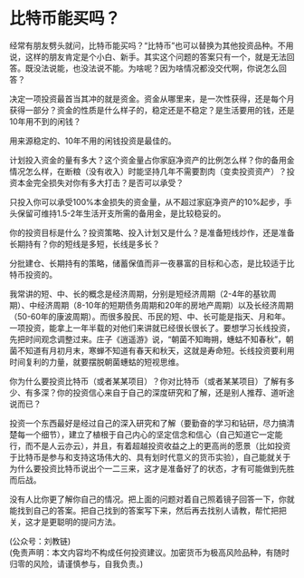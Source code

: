 # 比特币能买吗？

经常有朋友劈头就问，比特币能买吗？“比特币”也可以替换为其他投资品种。不用说，这样的朋友肯定是个小白、新手。其实这个问题的答案只有一个，就是无法回答。既没法说能，也没法说不能。为啥呢？因为啥情况都没交代啊，你说怎么回答？

决定一项投资最首当其冲的就是资金。资金从哪里来，是一次性获得，还是每个月获得一部分？资金的性质是什么样子的，稳定还是不稳定？是生活要用的钱，还是10年用不到的闲钱？

用来源稳定的、10年不用的闲钱投资是最佳的。

计划投入资金的量有多大？这个资金量占你家庭净资产的比例怎么样？你的备用金情况怎么样，在断粮（没有收入）时能坚持几年不需要割肉（变卖投资资产）？投资本金完全损失对你有多大打击？是否可以承受？

只投入你可以承受100%本金损失的资金量，从不超过家庭净资产的10%起步，手头保留可维持1.5-2年生活开支所需的备用金，是比较稳妥的。

你的投资目标是什么？投资策略、投入计划又是什么？是准备短线炒作，还是准备长期持有？你的短线是多短，长线是多长？

分批建仓、长期持有的策略，储蓄保值而非一夜暴富的目标和心态，是比较适于比特币投资的。

我常讲的短、中、长的概念是经济周期，分别是短经济周期（2-4年的基钦周期）、中经济周期（8-10年的短期债务周期和20年的房地产周期）以及长经济周期（50-60年的康波周期）。而很多股民、币民的短、中、长可能是指天、月和年。一项投资，能拿上一年半载的对他们来讲就已经很长很长了。要想学习长线投资，先把时间观念调整过来。庄子《逍遥游》说，“朝菌不知晦朔，蟪蛄不知春秋”，朝菌不知道有月初月末，寒蝉不知道有春天和秋天，这就是寿命短。长线投资要利用时间复利的力量，就要摆脱朝菌蟪蛄的短视思维。

你为什么要投资比特币（或者某某项目）？你对比特币（或者某某项目）了解有多少、有多深？你的投资信心来自于自己的深度研究和了解，还是别人推荐、道听途说而已？

投资一个东西最好是经过自己的深入研究和了解（要勤奋的学习和钻研，尽力搞清楚每一个细节），建立了植根于自己内心的坚定信念和信心（自己知道它一定能行，而不是人云亦云），并且，有着超越投资收益之上的更高尚的愿景（比如投资于比特币是参与和支持这场伟大的、具有划时代意义的货币实验），自己能就关于为什么要投资比特币说出个一二三来，这才是准备好了的状态，才有可能做到先胜而后战。

没有人比你更了解你自己的情况。把上面的问题对着自己照着镜子回答一下，你就能找到自己的答案。把自己找到的答案写下来，然后再去找别人请教，帮忙把把关，这才是更聪明的提问方法。

(公众号：刘教链) \
(免责声明：本文内容均不构成任何投资建议。加密货币为极高风险品种，有随时归零的风险，请谨慎参与，自我负责。)
